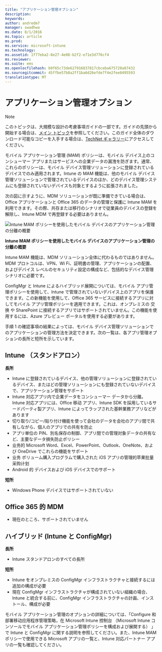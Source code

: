 ```yaml
---
title: "アプリケーション管理オプション"
description: 
keywords: 
author: andredm7
manager: swadhwa
ms.date: 8/1/2016
ms.topic: article
ms.prod: 
ms.service: microsoft-intune
ms.technology: 
ms.assetid: 1f77eba2-8e27-4e08-b2f2-e71e3d776cf4
ms.reviewer: 
ms.suite: ems
ms.openlocfilehash: b9f65c73de627916837817cbceba675720a87432
ms.sourcegitcommit: 45ffbe57b8a2ff1ba6d26efde7f4e2fee8495593
translationtype: MT
---
```

# <a name=""></a>アプリケーション管理オプション

>[!NOTE]
>このトピックは、大規模な設計の考慮事項ガイドの一部です。ガイドの先頭から開始する場合は、[メイン トピック](mdm-design-considerations-guide.md)を参照してください。このガイド全体のダウンロード可能なコピーを入手する場合は、[TechNet ギャラリー](https://gallery.technet.microsoft.com/Mobile-Device-Management-7d401582)にアクセスしてください。

モバイル アプリケーション管理 (MAM) ポリシーは、モバイル デバイス上のコンシューマー アプリまたはサービスへの企業データの漏洩を防ぎます。通常、これらのポリシーは、モバイル デバイス管理ソリューションに登録されているデバイスでのみ適用されます。Intune の MAM 機能は、他のモバイル デバイス管理ソリューションで管理されているデバイスのほか、どのデバイス管理システムにも登録されていないデバイスも対象とするように拡張されました。

次の図に示すように、MDM ソリューションが既に準備できている場合は、Office アプリケーションと Office 365 のデータの管理と保護に Intune MAM を利用できます。その際、共存または移行のシナリオで従業員のデバイスの登録を解除し、Intune MDM で再登録する必要はありません。

![Intune MAM ポリシーを使用したモバイル デバイスのアプリケーション管理の分離の概要](./media/Intune_without_enrollment.png)

**Intune MAM ポリシーを使用したモバイル デバイスのアプリケーション管理の分離の概要**

Intune MAM 機能は、MDM ソリューション全体に代わるものではありません。MDM プロトコルは、VPN、Wi Fi、証明書の管理、アプリケーションの配置、およびデバイス レベルのセキュリティ設定の構成など、包括的なデバイス管理シナリオに必要です。

ConfigMgr と Intune によるハイブリッド展開については、モバイル アプリ管理ポリシーを使用して、Intune で管理されていないデバイス上のアプリを保護できます。この新機能を使用して、Office 365 サービスに接続するアプリに対してモバイル アプリ管理ポリシーを適用できます。これは、オンプレミスの 交换 や SharePoint に接続するアプリではサポートされていません。この機能を使用するには、Azure プレビュー ポータルを使用する必要があります。

手順 1 の確認事項の結果によっては、モバイル デバイス管理ソリューションでのアプリケーションの管理方法を決定できます。次の一覧は、各アプリ管理オプションの長所と短所を示しています。

## <a name="intune-"></a>Intune （スタンドアロン）

**長所**

- Intune に登録されているデバイス、他の管理ソリューションに登録されているデバイス、またはどの管理ソリューションにも登録されていないデバイスで、アプリケーション管理をサポート
- Intune 対応アプリ内で企業データをコンシューマー データから分離。Intune 対応アプリには、Office 移动 アプリ、Intune SDK を採用しているサードパーティ製アプリ、Intune によってラップされた基幹業務アプリなどがあります
- 切り取り/コピー/貼り付け機能を使って会社のデータを会社のアプリ間で共有しながら、個人のアプリでの共有を防止
- アプリ単位の PIN、別名保存の制御、アプリ間での管理対象データの共有など、主要なデータ損失防止ポリシー
- 业务的 Microsoft Word、Excel、PowerPoint、Outlook、OneNote、および OneDrive でこれらの機能をサポート
- 业务 ボリューム購入プログラムで購入された iOS アプリの管理的苹果批量采购计划
- Android 的 デバイスおよび iOS デバイスでのサポート

**短所**

- Windows Phone デバイスではサポートされていない

## <a name="mdm-for-office-365"></a>Office 365 的 MDM

- 現在のところ、サポートされていません

## <a name="-intune-configmgr"></a>ハイブリッド (Intune と ConfigMgr)

**長所**

- Intune スタンドアロンのすべての長所

**短所**

- Intune をオンプレミスの ConfigMgr インフラストラクチャと接続するには追加の構成が必要
- 現在 ConfigMgr インフラストラクチャが構成されていない組織の場合、Intune と統合する前に、ConfigMgr インフラストラクチャの計画、インストール、構成が必要

モバイル アプリケーション管理のオプションの詳細については、「Configure 和部署移动应用程序管理策略，在 Microsoft Intune 控制台 （Microsoft Intune コンソールでモバイル アプリケーション管理ポリシーを構成および展開する） 」で Intune と ConfigMgr に関する説明を参照してください。また、Intune MAM ポリシーで使用できる Microsoft アプリの一覧と、Intune 対応パートナー アプリの一覧も確認してください。
